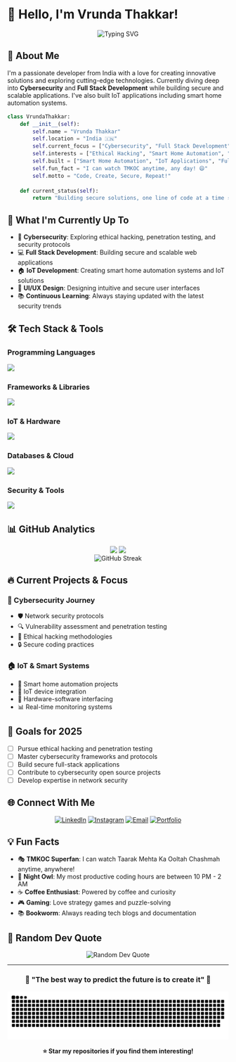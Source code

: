 # 👋 Hello, I'm Vrunda Thakkar!

<div align="center">
  
  ![Typing SVG](https://readme-typing-svg.herokuapp.com?font=Fira+Code&size=28&pause=1000&color=6366F1&center=true&vCenter=true&width=600&lines=Full+Stack+Developer;Cybersecurity+Enthusiast;IoT+Developer;Problem+Solver)
  
</div>

## 🚀 About Me

I'm a passionate developer from India with a love for creating innovative solutions and exploring cutting-edge technologies. Currently diving deep into **Cybersecurity** and **Full Stack Development** while building secure and scalable applications. I've also built IoT applications including smart home automation systems.

```python
class VrundaThakkar:
    def __init__(self):
        self.name = "Vrunda Thakkar"
        self.location = "India 🇮🇳"
        self.current_focus = ["Cybersecurity", "Full Stack Development", "IoT Development"]
        self.interests = ["Ethical Hacking", "Smart Home Automation", "Cloud Computing"]
        self.built = ["Smart Home Automation", "IoT Applications", "Full Stack Web Apps"]
        self.fun_fact = "I can watch TMKOC anytime, any day! 😄"
        self.motto = "Code, Create, Secure, Repeat!"
    
    def current_status(self):
        return "Building secure solutions, one line of code at a time ⚡"
```

## 🌟 What I'm Currently Up To

- 🔐 **Cybersecurity**: Exploring ethical hacking, penetration testing, and security protocols
- 💻 **Full Stack Development**: Building secure and scalable web applications
- 🏠 **IoT Development**: Creating smart home automation systems and IoT solutions
- 🎨 **UI/UX Design**: Designing intuitive and secure user interfaces
- 📚 **Continuous Learning**: Always staying updated with the latest security trends

## 🛠️ Tech Stack & Tools

### Programming Languages
<p align="left">
  <img src="https://skillicons.dev/icons?i=python,cpp,c,js,html,css" />
</p>

### Frameworks & Libraries
<p align="left">
  <img src="https://skillicons.dev/icons?i=react,nodejs,express,flask,bootstrap" />
</p>

### IoT & Hardware
<p align="left">
  <img src="https://skillicons.dev/icons?i=arduino,raspberrypi" />
</p>

### Databases & Cloud
<p align="left">
  <img src="https://skillicons.dev/icons?i=mongodb,mysql,gcp,firebase" />
</p>

### Security & Tools
<p align="left">
  <img src="https://skillicons.dev/icons?i=linux,git,github,vscode,docker" />
</p>

## 📊 GitHub Analytics

<div align="center">
  <img height="180em" src="https://github-readme-stats.vercel.app/api?username=aslihira&show_icons=true&theme=tokyonight&include_all_commits=true&count_private=true&hide_border=true"/>
  <img height="180em" src="https://github-readme-stats.vercel.app/api/top-langs/?username=aslihira&layout=compact&theme=tokyonight&hide_border=true&langs_count=8"/>
</div>

<div align="center">
  <img src="https://github-readme-streak-stats.herokuapp.com/?user=aslihira&theme=tokyonight&hide_border=true" alt="GitHub Streak" />
</div>



## 🔥 Current Projects & Focus

### 🔐 Cybersecurity Journey
- 🛡️ Network security protocols
- 🔍 Vulnerability assessment and penetration testing
- 🐛 Ethical hacking methodologies
- 🔒 Secure coding practices

### 🏠 IoT & Smart Systems
- 🏡 Smart home automation projects
- 📱 IoT device integration
- 🔌 Hardware-software interfacing
- 📊 Real-time monitoring systems



## 🎯 Goals for 2025

- [ ] Pursue ethical hacking and penetration testing
- [ ] Master cybersecurity frameworks and protocols
- [ ] Build secure full-stack applications
- [ ] Contribute to cybersecurity open source projects
- [ ] Develop expertise in network security

## 🌐 Connect With Me

<div align="center">
  
  [![LinkedIn](https://img.shields.io/badge/LinkedIn-0A66C2?style=for-the-badge&logo=linkedin&logoColor=white)](https://www.linkedin.com/in/vrunda-thakkar-b07b64253/)
  [![Instagram](https://img.shields.io/badge/Instagram-E4405F?style=for-the-badge&logo=instagram&logoColor=white)](https://instagram.com/vrunda_3061)
  [![Email](https://img.shields.io/badge/Email-D14836?style=for-the-badge&logo=gmail&logoColor=white)](mailto:vrundat919@gmail.com)
  [![Portfolio](https://img.shields.io/badge/Portfolio-000000?style=for-the-badge&logo=about.me&logoColor=white)](#)
  
</div>

## 💡 Fun Facts

- 🎭 **TMKOC Superfan**: I can watch Taarak Mehta Ka Ooltah Chashmah anytime, anywhere!
- 🌙 **Night Owl**: My most productive coding hours are between 10 PM - 2 AM
- ☕ **Coffee Enthusiast**: Powered by coffee and curiosity
- 🎮 **Gaming**: Love strategy games and puzzle-solving
- 📚 **Bookworm**: Always reading tech blogs and documentation

## 🎨 Random Dev Quote
<div align="center">
  <img src="https://quotes-github-readme.vercel.app/api?type=horizontal&theme=tokyonight" alt="Random Dev Quote" />
</div>

---

<div align="center">
  
  ### 🌟 "The best way to predict the future is to create it" 🌟
  
  <img src="https://raw.githubusercontent.com/platane/platane/output/github-contribution-grid-snake-dark.svg" alt="Snake eating commits" />
  
  **⭐ Star my repositories if you find them interesting!**
  
</div>
